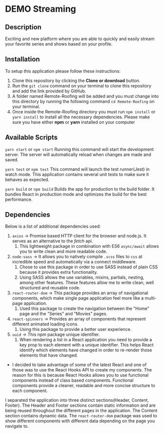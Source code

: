 # DEMO Streaming

## Description

Exciting and new platform where you are able to quickly and easily stream your favorite series and shows based on your profile.

## Installation

To setup this application please follow these instructions:

1. Clone this repository by clicking the **Clone or download** button.
2. Run the `git clone` command on your terminal to clone this repository and add the link provided by GitHub.
3. A folder named Remote-Roofing will be added and you must change into this directory by running the following command `cd Remote-Roofing` on your terminal. 
4. Once inside the Remote-Roofing directory you must run `npm install` or `yarn install` to install all the necessary dependencies. Please make sure you have either **npm** or **yarn** installed on your computer

## Available Scripts

`yarn start` or `npm start`
Running this command will start the development server. The server will automatically reload when changes are made and saved.

`yarn test` or `npm test`
This command will launch the test runner(Jest) in watch mode.
This application contains several unit tests to make sure it behaves as expected.

`yarn build` or `npm build`
Builds the app for production to the build folder.
It bundles React in production mode and optimizes the build for the best performance.

## Dependencies

Below is a list of additional dependencies used:

1. `axios` -> Promise based HTTP client for the browser and node.js. It serves as an alternative to the *fetch* api.
   1. This lightweight package in combination with ES6 `async/await` allows you to write clean and more readable code.
2. `node-sass` -> It allows you to natively compile `.scss` files to `css` at incredible speed and automatically via a connect middleware.
   1. Chose to use this package in order to use SASS instead of plain CSS because it provides extra functionality.
   2. Using SASS allows the use variables, mixins, partials, nesting, among other features. These features allow me to write clean, well structured and reusable code.
3. `react-router-dom` -> This package provides an array of navigational components, which make single page application feel more like a multi-page application.
   1. Used this package to create the navigation between the "Home" page and the "Series" and "Movies" pages.
4. `react-spinners` -> Provides an array of components that represent different animated loading icons.
   1. Using this package to provide a better user experience. 
5. `uuid` -> This npm package unique identifier.
   1. When rendering a list in a React application you need to provide a key prop to each element with a unique identifier. This helps React identify which elements have changed in order to re-render those elements that have changed.


* I decided to take advantage of some of the latest React and one of those was to use the React Hooks API to create my components. The reason for this is because React Hooks allows you to use functional components instead of class based components. Functional components provide a cleaner, readable and more concise structure to each component.

I separated the application into three distinct sections(Header, Content, Footer). The Header and Footer sections contain static information and are being reused throughout the different pages in the application. The Content section contains dynamic data. The `react-router-dom` package was used to show different components with different data depending on the page you navigate to.

